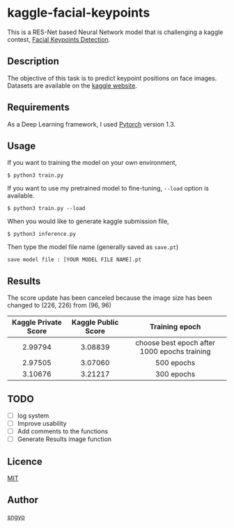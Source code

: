 # kaggle-facial-keypoints
This is a RES-Net based Neural Network model that is challenging a kaggle contest, [Facial Keypoints Detection](https://www.kaggle.com/c/facial-keypoints-detection).

## Description
The objective of this task is to predict keypoint positions on face images. Datasets are available on the [kaggle website](https://www.kaggle.com/c/facial-keypoints-detection/data).

## Requirements
As a Deep Learning framework, I used [Pytorch](https://pytorch.org) version 1.3.

## Usage 
If you want to training the model on your own environment, 
```shell script
$ python3 train.py 
```
If you want to use my pretrained model to fine-tuning, `--load` option is available.  
```shell script
$ python3 train.py --load
```
When you would like to generate kaggle submission file,
```shell script
$ python3 inference.py
``` 
Then type the model file name (generally saved as `save.pt`)
```
save model file : [YOUR MODEL FILE NAME].pt
```


## Results
The score update has been canceled because the image size has been changed to (226, 226) from (96, 96)

| Kaggle Private Score | Kaggle Public Score  | Training epoch |
|:-----:|:-----:|:-----:|    
|2.99794|3.08839|choose best epoch after 1000 epochs training|
|2.97505|3.07060|500 epochs|
|3.10676|3.21217|300 epochs|




## TODO
- [ ] log system
- [ ] Improve usability
- [ ] Add comments to the functions
- [ ] Generate Results image function 

## Licence
[MIT](https://github.com/axinc-ai/kaggle-facial-keypoints/blob/master/LICENSE.txt)

## Author
[sngyo](https://github.com/sngyo)
